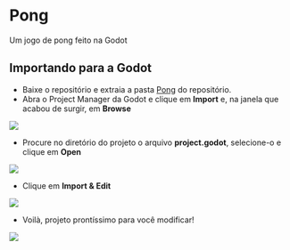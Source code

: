 # Pong
Um jogo de pong feito na Godot

## Importando para a Godot

* Baixe o repositório e extraia a pasta [Pong](https://github.com/ifpeopensource/pong/tree/main/Pong) do repositório.
* Abra o Project Manager da Godot e clique em **Import** e, na janela que acabou de surgir, em **Browse**

![](https://github.com/ifpeopensource/pong/blob/main/Images/imagem_2021-10-14_130005.png)

* Procure no diretório do projeto o arquivo **project.godot**, selecione-o e clique em **Open**

![](https://github.com/ifpeopensource/pong/blob/main/Images/imagem_2021-10-14_130353.png)

* Clique em **Import & Edit**

![](https://github.com/ifpeopensource/pong/blob/main/Images/imagem_2021-10-14_130423.png)

* Voilà, projeto prontíssimo para você modificar!

![](https://github.com/ifpeopensource/pong/blob/main/Images/imagem_2021-10-14_130450.png)
